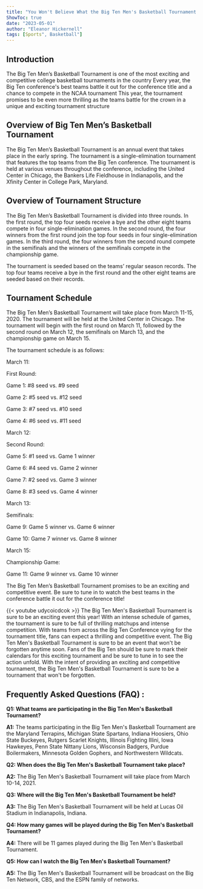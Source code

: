 ```yaml
---
title: "You Won't Believe What the Big Ten Men's Basketball Tournament Schedule Looks Like!"
ShowToc: true 
date: "2023-05-01"
author: "Eleanor Hickernell" 
tags: [Sports", Basketball"]
---
```

## Introduction

The Big Ten Men’s Basketball Tournament is one of the most exciting and competitive college basketball tournaments in the country Every year, the Big Ten conference's best teams battle it out for the conference title and a chance to compete in the NCAA tournament This year, the tournament promises to be even more thrilling as the teams battle for the crown in a unique and exciting tournament structure

## Overview of Big Ten Men’s Basketball Tournament

The Big Ten Men’s Basketball Tournament is an annual event that takes place in the early spring. The tournament is a single-elimination tournament that features the top teams from the Big Ten conference. The tournament is held at various venues throughout the conference, including the United Center in Chicago, the Bankers Life Fieldhouse in Indianapolis, and the Xfinity Center in College Park, Maryland.

## Overview of Tournament Structure

The Big Ten Men’s Basketball Tournament is divided into three rounds. In the first round, the top four seeds receive a bye and the other eight teams compete in four single-elimination games. In the second round, the four winners from the first round join the top four seeds in four single-elimination games. In the third round, the four winners from the second round compete in the semifinals and the winners of the semifinals compete in the championship game.

The tournament is seeded based on the teams’ regular season records. The top four teams receive a bye in the first round and the other eight teams are seeded based on their records.

## Tournament Schedule

The Big Ten Men’s Basketball Tournament will take place from March 11-15, 2020. The tournament will be held at the United Center in Chicago. The tournament will begin with the first round on March 11, followed by the second round on March 12, the semifinals on March 13, and the championship game on March 15.

The tournament schedule is as follows:

March 11:

First Round: 

Game 1: #8 seed vs. #9 seed

Game 2: #5 seed vs. #12 seed

Game 3: #7 seed vs. #10 seed

Game 4: #6 seed vs. #11 seed

March 12:

Second Round: 

Game 5: #1 seed vs. Game 1 winner

Game 6: #4 seed vs. Game 2 winner

Game 7: #2 seed vs. Game 3 winner

Game 8: #3 seed vs. Game 4 winner

March 13:

Semifinals: 

Game 9: Game 5 winner vs. Game 6 winner

Game 10: Game 7 winner vs. Game 8 winner

March 15:

Championship Game: 

Game 11: Game 9 winner vs. Game 10 winner

The Big Ten Men’s Basketball Tournament promises to be an exciting and competitive event. Be sure to tune in to watch the best teams in the conference battle it out for the conference title!

{{< youtube udycoicdcok >}} 
The Big Ten Men's Basketball Tournament is sure to be an exciting event this year! With an intense schedule of games, the tournament is sure to be full of thrilling matchups and intense competition. With teams from across the Big Ten Conference vying for the tournament title, fans can expect a thrilling and competitive event. The Big Ten Men's Basketball Tournament is sure to be an event that won't be forgotten anytime soon. Fans of the Big Ten should be sure to mark their calendars for this exciting tournament and be sure to tune in to see the action unfold. With the intent of providing an exciting and competitive tournament, the Big Ten Men's Basketball Tournament is sure to be a tournament that won't be forgotten.

## Frequently Asked Questions (FAQ) :
**Q1: What teams are participating in the Big Ten Men's Basketball Tournament?**

**A1:** The teams participating in the Big Ten Men's Basketball Tournament are the Maryland Terrapins, Michigan State Spartans, Indiana Hoosiers, Ohio State Buckeyes, Rutgers Scarlet Knights, Illinois Fighting Illini, Iowa Hawkeyes, Penn State Nittany Lions, Wisconsin Badgers, Purdue Boilermakers, Minnesota Golden Gophers, and Northwestern Wildcats.

**Q2: When does the Big Ten Men's Basketball Tournament take place?**

**A2:** The Big Ten Men's Basketball Tournament will take place from March 10-14, 2021.

**Q3: Where will the Big Ten Men's Basketball Tournament be held?**

**A3:** The Big Ten Men's Basketball Tournament will be held at Lucas Oil Stadium in Indianapolis, Indiana.

**Q4: How many games will be played during the Big Ten Men's Basketball Tournament?**

**A4:** There will be 11 games played during the Big Ten Men's Basketball Tournament.

**Q5: How can I watch the Big Ten Men's Basketball Tournament?**

**A5:** The Big Ten Men's Basketball Tournament will be broadcast on the Big Ten Network, CBS, and the ESPN family of networks.



